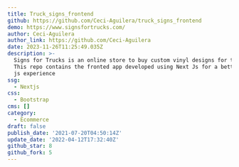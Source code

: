 ```yaml
---
title: Truck_signs_frontend
github: https://github.com/Ceci-Aguilera/truck_signs_frontend
demo: https://www.signsfortrucks.com/
author: Ceci-Aguilera
author_link: https://github.com/Ceci-Aguilera
date: 2023-11-26T11:25:49.035Z
description: >-
  Signs for Trucks is an online store to buy custom vinyl designs for trucks.
  This repo contains the fronted app developed using Next Js for a better React
  js experience
ssg:
  - Nextjs
css:
  - Bootstrap
cms: []
category:
  - Ecommerce
draft: false
publish_date: '2021-07-20T04:50:14Z'
update_date: '2022-04-12T17:32:40Z'
github_star: 8
github_fork: 5
---
```

